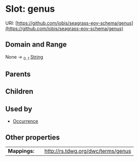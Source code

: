 
# Slot: genus



URI: [https://github.com/iobis/seagrass-eov-schema/genus](https://github.com/iobis/seagrass-eov-schema/genus)


## Domain and Range

None &#8594;  <sub>0..1</sub> [String](types/String.md)

## Parents


## Children


## Used by

 * [Occurrence](Occurrence.md)

## Other properties

|  |  |  |
| --- | --- | --- |
| **Mappings:** | | http://rs.tdwg.org/dwc/terms/genus |